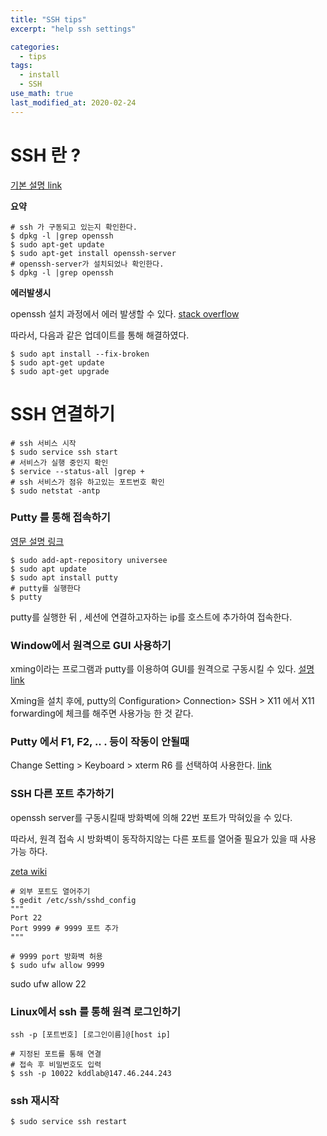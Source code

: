```yaml
---
title: "SSH tips"
excerpt: "help ssh settings"

categories:
  - tips
tags:
  - install
  - SSH
use_math: true
last_modified_at: 2020-02-24
---
```


# SSH 란 ?

[기본 설명 link](https://jimnong.tistory.com/713)

**요약**

```shell
# ssh 가 구동되고 있는지 확인한다.
$ dpkg -l |grep openssh
$ sudo apt-get update 
$ sudo apt-get install openssh-server
# openssh-server가 설치되었나 확인한다.
$ dpkg -l |grep openssh
```



**에러발생시**

openssh  설치 과정에서 에러 발생할 수 있다. [stack overflow](https://askubuntu.com/questions/914428/unmet-dependencies-when-trying-to-install-r-base/965162)

따라서,  다음과 같은 업데이트를 통해 해결하였다. 

```shell
$ sudo apt install --fix-broken
$ sudo apt-get update
$ sudo apt-get upgrade
```



# SSH 연결하기

```shell
# ssh 서비스 시작
$ sudo service ssh start
# 서비스가 실행 중인지 확인
$ service --status-all |grep +
# ssh 서비스가 점유 하고있는 포트번호 확인
$ sudo netstat -antp
```



### Putty 를 통해 접속하기

[영문 설명 링크](https://itsfoss.com/putty-linux/)

```shell
$ sudo add-apt-repository universee
$ sudo apt update
$ sudo apt install putty
# putty를 실행한다
$ putty
```

putty를 실행한 뒤 , 세션에 연결하고자하는 ip를 호스트에 추가하여 접속한다.



### Window에서 원격으로 GUI 사용하기

xming이라는 프로그램과 putty를 이용하여 GUI를 원격으로 구동시킬 수 있다. [설명 link](https://talkingaboutme.tistory.com/entry/Linux-X11-Forwarding-using-PuTTY)

 Xming을 설치 후에, putty의 Configuration> Connection>  SSH > X11 에서 X11 forwarding에 체크를 해주면 사용가능 한 것 같다.



### Putty 에서 F1, F2, .. . 등이 작동이 안될때

Change Setting > Keyboard > xterm R6 를 선택하여 사용한다. [link](https://ttend.tistory.com/274)



###  SSH 다른 포트 추가하기

openssh server를 구동시킬때 방화벽에 의해 22번 포트가 막혀있을 수 있다.

따라서,  원격 접속 시 방화벽이 동작하지않는 다른 포트를 열어줄 필요가 있을 때 사용 가능 하다.

[zeta wiki](https://zetawiki.com/wiki/SSH_%ED%8F%AC%ED%8A%B8_%EC%B6%94%EA%B0%80%ED%95%98%EA%B8%B0)

```shell
# 외부 포트도 열어주기
$ gedit /etc/ssh/sshd_config
"""
Port 22 
Port 9999 # 9999 포트 추가
"""

# 9999 port 방화벽 허용 
$ sudo ufw allow 9999
```

sudo ufw allow 22



### Linux에서 ssh 를 통해 원격 로그인하기

`ssh -p [포트번호] [로그인이름]@[host ip]`

```shell
# 지정된 포트를 통해 연결
# 접속 후 비밀번호도 입력
$ ssh -p 10022 kddlab@147.46.244.243
```



### ssh 재시작

```shell
$ sudo service ssh restart
```